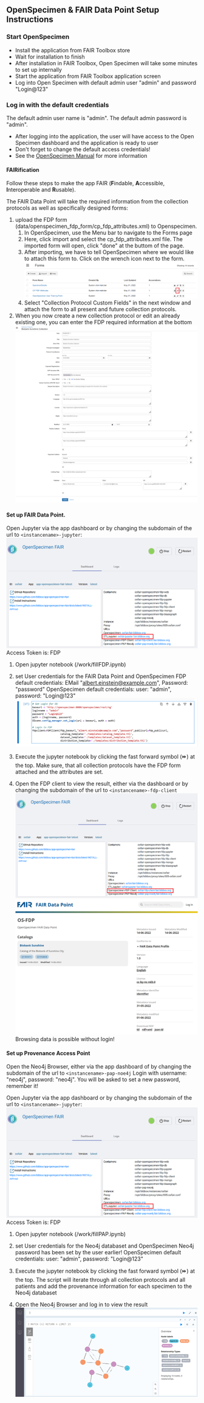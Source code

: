 ## OpenSpecimen & FAIR Data Point Setup Instructions 

### Start OpenSpecimen

* Install the application from FAIR Toolbox store
* Wait for installation to finish
* After installation in FAIR Toolbox, Open Specimen will take some minutes to set up internally
* Start the application from FAIR Toolbox application screen
* Log into Open Specimen with default admin user "admin" and password "Login@123"

### Log in with the default credentials 
The default admin user name is "admin". The default admin password is "admin".

* After logging into the application, the user will have access to the Open Specimen dashboard and the application is ready to user
* Don't forget to change the default access credentials!
* See the [OpenSpecimen Manual](https://openspecimen.atlassian.net/wiki/spaces/CAT/pages/7700605/User+Manual+Community+Edition) for more information

#### FAIRification
Follow these steps to make the app FAIR (**F**indable, **A**ccessible, **I**nteroperable and **R**usable).

The FAIR Data Point will take the required information from the collection protocols as well as specifically designed forms:
1) upload the FDP form (data/openspecimen_fdp_form/cp_fdp_attributes.xml) to Openspecimen. 
   1) In OpenSpecimen, use the Menu bar to navigate to the Forms page
   2) Here, click import and select the cp_fdp_attributes.xml file. The imported form will open, click "done" at the buttom of the page.
   3) After importing, we have to tell OpenSpecimen where we would like to attach this form to.  Click on the wrench icon next to the form. ![attach_form](assets/attach_form.png)
   4) Select "Collection Protocol Custom Fields" in the next window and attach the form to all present and future collection protocols. 
2) When you now create a new collection protocol or edit an already existing one, you can enter the FDP required information at the bottom ![cp_with_fdp_attributes](assets/cp_with_fdp_attributes.png) 



#### Set up FAIR Data Point.

Open Jupyter via the app dashboard or by changing the subdomain of the url to `<instancename>-jupyter`:
![os_jupyter_dashboard](assets/os_jupyter_dashboard.png)
Access Token is: FDP
1) Open jupyter notebook (/work/fillFDP.ipynb) 
    
2) set User credentials for the FAIR Data Point and OpenSpecimen
FDP default credentials: EMail "albert.einstein@example.com", Password: "password"
OpenSpecimen default credentials: user: "admin", password: "Login@123"
![jupyter_set_login](assets/jupyter_os_fdp_login.png)

3) Execute the jupyter notebook by clicking the fast forward symbol (&#9193;) at the top. Make sure, that all collection protocols have the FDP form attached and the attributes are set. 

4) Open the FDP client to view the result, either via the dashboard or by changing the subdomain of the url to `<instancename>-fdp-client`
![os_fdp_dashboard](assets/os_fdp_dashboard.png)
![os_fdp](assets/os_fdp.png)
Browsing data is possible without login! 

#### Set up Provenance Access Point
Open the Neo4j Browser, either via the app dashboard of by changing the subdomain of the url to `<instancename>-pap-noe4j`
Login with username: "neo4j", password: "neo4j". You will be asked to set a new password, remember it!


Open Jupyter via the app dashboard or by changing the subdomain of the url to `<instancename>-jupyter`:
![os_jupyter_dashboard](assets/os_jupyter_dashboard.png)
Access Token is: FDP
1) Open jupyter notebook (/work/fillPAP.ipynb) 
    
2) set User credentials for the Neo4j databaset and OpenSpecimen
Neo4j password has been set by the user earlier!
OpenSpecimen default credentials: user: "admin", password: "Login@123"

3) Execute the jupyter notebook by clicking the fast forward symbol (&#9193;) at the top. The script will iterate through all collection protocols and all patients and add the provenance information for each specimen to the Neo4j databaset 

4) Open the Neo4j Browser and log in to view the result
![neo4j](assets/neo4j.png)
